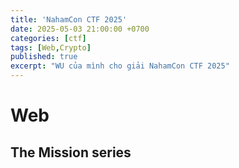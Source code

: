 ```yaml
---
title: 'NahamCon CTF 2025'
date: 2025-05-03 21:00:00 +0700
categories: [ctf]
tags: [Web,Crypto]     
published: true
excerpt: "WU của mình cho giải NahamCon CTF 2025"
---
```


# Web 
## The Mission series

